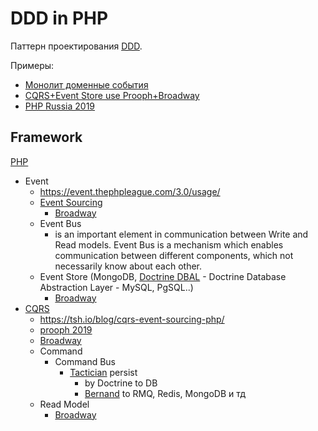 # DDD in PHP

Паттерн проектирования [DDD](../../pattern/system.design/ddd.md).

Примеры:

- [Монолит доменные события](https://habr.com/ru/companies/ispring/articles/569648/)
- [CQRS+Event Store use Prooph+Broadway](https://tsh.io/blog/cqrs-event-sourcing-php/)
- [PHP Russia 2019](https://phprussia.ru/2019/abstracts/5137)


## Framework

[PHP](../../../technology/framework/php.md)

- Event
	- https://event.thephpleague.com/3.0/usage/
	- [Event Sourcing](../../pattern/integration/event.sourcing.md)
		- [Broadway](https://broadway.github.io/broadway/)
	- Event Bus 
		- is an important element in communication between Write and Read models. Event Bus is a mechanism which enables communication between different components, which not necessarily know about each other. 		
	- Event Store (MongoDB, [Doctrine DBAL](https://www.doctrine-project.org/projects/doctrine-dbal/en/latest/reference/introduction.html#introduction) - Doctrine Database Abstraction Layer - MySQL, PgSQL..)
		- [Broadway](https://broadway.github.io/broadway/)
- [CQRS](../../pattern/pattern.cqrs.md)
	- https://tsh.io/blog/cqrs-event-sourcing-php/
	- [prooph 2019](https://getprooph.org/)
	- [Broadway](https://github.com/broadway/broadway)
	- Command
		- Command Bus
			- [Tactician](https://tactician.thephpleague.com/) persist 
				- by Doctrine to DB
				- [Bernand](https://bernardphp-com.readthedocs.io/projects/bernard/drivers.html) to RMQ, Redis, MongoDB и тд
	- Read Model
		- [Broadway](https://broadway.github.io/broadway/)

	